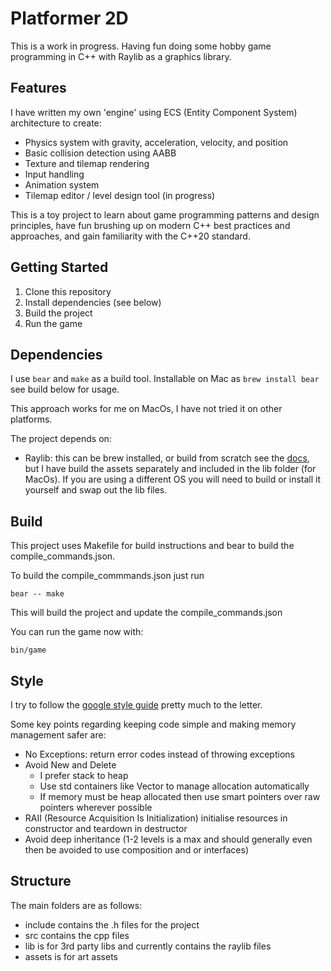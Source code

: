 # Platformer 2D

This is a work in progress. Having fun doing some hobby game programming in C++ with Raylib as a graphics library.

## Features

I have written my own 'engine' using ECS (Entity Component System) architecture to create:

- Physics system with gravity, acceleration, velocity, and position
- Basic collision detection using AABB
- Texture and tilemap rendering
- Input handling
- Animation system
- Tilemap editor / level design tool (in progress)

This is a toy project to learn about game programming patterns and design principles, have fun brushing up on modern C++ best practices and approaches, and gain familiarity with the C++20 standard.

## Getting Started

1. Clone this repository
2. Install dependencies (see below)
3. Build the project
4. Run the game

## Dependencies

I use `bear` and `make` as a build tool. Installable on Mac as `brew install bear` see build below for usage.

This approach works for me on MacOs, I have not tried it on other platforms.

The project depends on:

- Raylib: this can be brew installed, or build from scratch see the [docs](https://www.raylib.com/), but I have build the assets separately and included in the lib folder (for MacOs). If you are using a different OS you will need to build or install it yourself and swap out the lib files.

## Build

This project uses Makefile for build instructions and bear to build the compile_commands.json.

To build the compile_commmands.json just run

    bear -- make

This will build the project and update the compile_commands.json

You can run the game now with:

    bin/game

## Style

I try to follow the [google style guide](https://google.github.io/styleguide/cppguide.html) pretty much to the letter.

Some key points regarding keeping code simple and making memory management safer are:

- No Exceptions: return error codes instead of throwing exceptions
- Avoid New and Delete
  - I prefer stack to heap
  - Use std containers like Vector to manage allocation automatically
  - If memory must be heap allocated then use smart pointers over raw pointers wherever possible
- RAII (Resource Acquisition Is Initialization) initialise resources in constructor and teardown in destructor
- Avoid deep inheritance (1-2 levels is a max and should generally even then be avoided to use composition and or interfaces)

## Structure

The main folders are as follows:

- include contains the .h files for the project
- src contains the cpp files
- lib is for 3rd party libs and currently contains the raylib files
- assets is for art assets